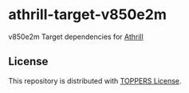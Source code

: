 # athrill-target-v850e2m

v850e2m Target dependencies for [Athrill](https://github.com/toppers/athrill)

## License

This repository is distributed with [TOPPERS License](https://toppers.jp/en/license.html).


